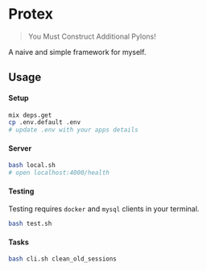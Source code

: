 # Protex

> You Must Construct Additional Pylons!

A naive and simple framework for myself.

## Usage

#### Setup

```bash
mix deps.get
cp .env.default .env
# update .env with your apps details
```

#### Server

```bash
bash local.sh
# open localhost:4000/health
```

#### Testing

Testing requires `docker` and `mysql` clients in your terminal.

```bash
bash test.sh
```

#### Tasks

```bash
bash cli.sh clean_old_sessions
```
